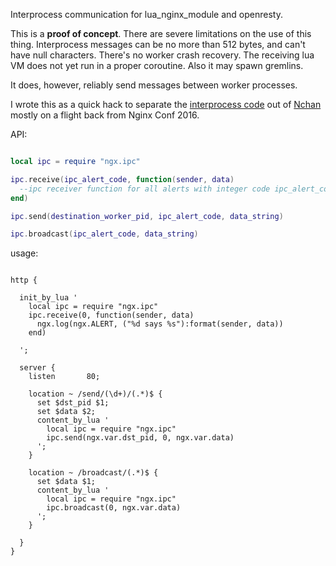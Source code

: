 Interprocess communication for lua_nginx_module and openresty. 

This is a **proof of concept**. There are severe limitations on the use of this thing.
Interprocess messages can be no more than 512 bytes, and can't have null characters.
There's no worker crash recovery. The receiving lua VM does not yet run in a proper coroutine. Also it may spawn gremlins.

It does, however, reliably send messages between worker processes.

I wrote this as a quick hack to separate the [interprocess code](https://github.com/slact/nchan/tree/master/src/store/memory) out of [Nchan](https://github.com/slact/nchan) mostly on a flight back from Nginx Conf 2016.


API:
```lua

local ipc = require "ngx.ipc"

ipc.receive(ipc_alert_code, function(sender, data)
  --ipc receiver function for all alerts with integer code ipc_alert_code
end)

ipc.send(destination_worker_pid, ipc_alert_code, data_string)

ipc.broadcast(ipc_alert_code, data_string)


```






usage:

```lua_nginx_module

http {

  init_by_lua '
    local ipc = require "ngx.ipc"
    ipc.receive(0, function(sender, data)
      ngx.log(ngx.ALERT, ("%d says %s"):format(sender, data))
    end)
    
  ';
  
  server {
    listen       80;
    
    location ~ /send/(\d+)/(.*)$ {
      set $dst_pid $1;
      set $data $2;
      content_by_lua '
        local ipc = require "ngx.ipc"
        ipc.send(ngx.var.dst_pid, 0, ngx.var.data)
      ';
    }
    
    location ~ /broadcast/(.*)$ {
      set $data $1;
      content_by_lua '
        local ipc = require "ngx.ipc"
        ipc.broadcast(0, ngx.var.data)
      ';
    }
    
  }
}

```
